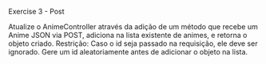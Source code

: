 Exercise 3 - Post

Atualize o AnimeController através da adição de um método que recebe um
Anime JSON via POST, adiciona na lista existente de animes, e retorna o
objeto criado. Restrição: Caso o id seja passado na requisição,
ele deve ser ignorado. Gere um id aleatoriamente antes de adicionar o
objeto na lista.
